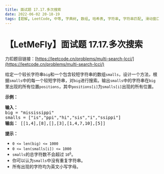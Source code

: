 ```yaml
---
title: 面试题 17.17.多次搜索
date: 2022-06-02 20-18-19
tags: [题解, LeetCode, 中等, 字典树, 数组, 哈希表, 字符串, 字符串匹配, 滑动窗口]
---
```


# 【LetMeFly】面试题 17.17.多次搜索

力扣题目链接：[https://leetcode.cn/problems/multi-search-lcci/](https://leetcode.cn/problems/multi-search-lcci/)

<p>给定一个较长字符串<code>big</code>和一个包含较短字符串的数组<code>smalls</code>，设计一个方法，根据<code>smalls</code>中的每一个较短字符串，对<code>big</code>进行搜索。输出<code>smalls</code>中的字符串在<code>big</code>里出现的所有位置<code>positions</code>，其中<code>positions[i]</code>为<code>smalls[i]</code>出现的所有位置。</p>

<p><strong>示例：</strong></p>

<pre>
<strong>输入：</strong>
big = "mississippi"
smalls = ["is","ppi","hi","sis","i","ssippi"]
<strong>输出：</strong> [[1,4],[8],[],[3],[1,4,7,10],[5]]
</pre>

<p><strong>提示：</strong></p>

<ul>
	<li><code>0 &lt;= len(big) &lt;= 1000</code></li>
	<li><code>0 &lt;= len(smalls[i]) &lt;= 1000</code></li>
	<li><code>smalls</code>的总字符数不会超过 <code>10<sup>6</sup></code>。</li>
	<li>你可以认为<code>smalls</code>中没有重复字符串。</li>
	<li>所有出现的字符均为英文小写字母。</li>
</ul>


    